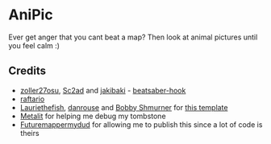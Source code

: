 # AniPic

Ever get anger that you cant beat a map? Then look at animal pictures until you feel calm :)

## Credits

* [zoller27osu](https://github.com/zoller27osu), [Sc2ad](https://github.com/Sc2ad) and [jakibaki](https://github.com/jakibaki) - [beatsaber-hook](https://github.com/sc2ad/beatsaber-hook)
* [raftario](https://github.com/raftario)
* [Lauriethefish](https://github.com/Lauriethefish), [danrouse](https://github.com/danrouse) and [Bobby Shmurner](https://github.com/BobbyShmurner) for [this template](https://github.com/Lauriethefish/quest-mod-template)
* [Metalit](https://github.com/Metalit) for helping me debug my tombstone 
* [Futuremappermydud](https://github.com/Futuremappermydud) for allowing me to publish this since a lot of code is theirs
